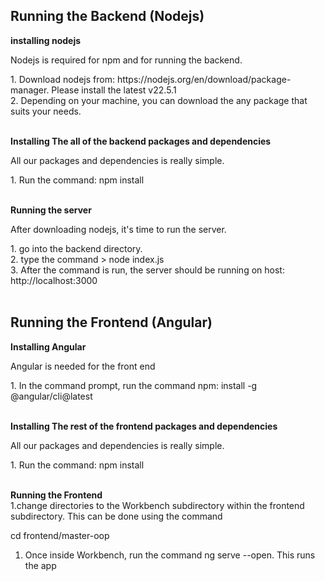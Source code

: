 ## Running the Backend (Nodejs)

**installing nodejs** <br>
<p>Nodejs is required for npm and for running the backend.</p>
1. Download nodejs from: https://nodejs.org/en/download/package-manager. Please install the latest v22.5.1 <br>
2. Depending on your machine, you can download the any package that suits your needs. <br><br>

**Installing The all of the backend packages and dependencies** <br>
<p>All our packages and dependencies is really simple.</p>
1. Run the command: npm install <br><br>

**Running the server** <br>
<p> After downloading nodejs, it's time to run the server. </p>
1. go into the backend directory. <br>
2. type the command > node index.js <br>
3. After the command is run, the server should be running on host: http://localhost:3000 <br><br>

## Running the Frontend (Angular)

**Installing Angular** <br>
<p>Angular is needed for the front end</p>
1. In the command prompt, run the command npm: install -g @angular/cli@latest<br><br>

**Installing The rest of the frontend packages and dependencies** <br>
<p>All our packages and dependencies is really simple.</p>
1. Run the command: npm install <br><br>

**Running the Frontend** <br>
1.change directories to the Workbench subdirectory within the frontend subdirectory. This can be done using the command

cd frontend/master-oop

1. Once inside Workbench, run the command ng serve --open. This runs the app
